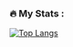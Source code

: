 ### :fire: My Stats :
[![Top Langs](https://github-readme-stats.vercel.app/api/top-langs/?username=Dextiles&theme=vision-friendly-dark)](https://github.com/anuraghazra/github-readme-stats)
